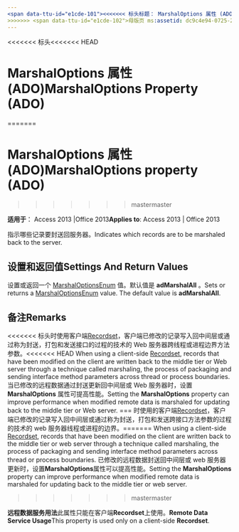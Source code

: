 ```yaml
---
<span data-ttu-id="e1cde-101"><<<<<<< 标头标题： MarshalOptions 属性 (ADO) TOCTitle: MarshalOptions 属性 (ADO) === 标题： MarshalOptions 属性 (ADO) TOCTitle: MarshalOptions 属性 (ADO)</span><span class="sxs-lookup"><span data-stu-id="e1cde-101"><<<<<<< HEAD title: MarshalOptions Property (ADO) TOCTitle: MarshalOptions Property (ADO) ======= title: MarshalOptions property (ADO) TOCTitle: MarshalOptions property (ADO)</span></span>
>>>>>>> <span data-ttu-id="e1cde-102">母版页 ms:assetid: dc9c4e94-0725-210d-8251-079054541142 ms:mtpsurl: https://msdn.microsoft.com/library/JJ250118(v=office.15) ms:contentKeyID: 48548143 ms.date: 09/18/2015 mtps_version: office.15.aspx</span><span class="sxs-lookup"><span data-stu-id="e1cde-102">master ms:assetid: dc9c4e94-0725-210d-8251-079054541142 ms:mtpsurl: https://msdn.microsoft.com/library/JJ250118(v=office.15) ms:contentKeyID: 48548143 ms.date: 09/18/2015 mtps_version: v=office.15</span></span>
---
```


<span data-ttu-id="e1cde-103"><<<<<<< 标头</span><span class="sxs-lookup"><span data-stu-id="e1cde-103"><<<<<<< HEAD</span></span>
# <a name="marshaloptions-property-ado"></a><span data-ttu-id="e1cde-104">MarshalOptions 属性 (ADO)</span><span class="sxs-lookup"><span data-stu-id="e1cde-104">MarshalOptions Property (ADO)</span></span>
=======
# <a name="marshaloptions-property-ado"></a><span data-ttu-id="e1cde-105">MarshalOptions 属性 (ADO)</span><span class="sxs-lookup"><span data-stu-id="e1cde-105">MarshalOptions property (ADO)</span></span>
>>>>>>> <span data-ttu-id="e1cde-106">master</span><span class="sxs-lookup"><span data-stu-id="e1cde-106">master</span></span>


<span data-ttu-id="e1cde-107">**适用于**： Access 2013 |Office 2013</span><span class="sxs-lookup"><span data-stu-id="e1cde-107">**Applies to**: Access 2013 | Office 2013</span></span>

<span data-ttu-id="e1cde-108">指示哪些记录要封送回服务器。</span><span class="sxs-lookup"><span data-stu-id="e1cde-108">Indicates which records are to be marshaled back to the server.</span></span>

## <a name="settings-and-return-values"></a><span data-ttu-id="e1cde-109">设置和返回值</span><span class="sxs-lookup"><span data-stu-id="e1cde-109">Settings And Return Values</span></span>

<span data-ttu-id="e1cde-p101">设置或返回一个 [MarshalOptionsEnum](marshaloptionsenum.md) 值。默认值是 **adMarshalAll** 。</span><span class="sxs-lookup"><span data-stu-id="e1cde-p101">Sets or returns a [MarshalOptionsEnum](marshaloptionsenum.md) value. The default value is **adMarshalAll**.</span></span>

## <a name="remarks"></a><span data-ttu-id="e1cde-112">备注</span><span class="sxs-lookup"><span data-stu-id="e1cde-112">Remarks</span></span>

<span data-ttu-id="e1cde-113"><<<<<<< 标头时使用客户端[Recordset](recordset-object-ado.md)，客户端已修改的记录写入回中间层或通过称为封送，打包和发送接口的过程的技术的 Web 服务器跨线程或进程边界方法参数。</span><span class="sxs-lookup"><span data-stu-id="e1cde-113"><<<<<<< HEAD When using a client-side [Recordset](recordset-object-ado.md), records that have been modified on the client are written back to the middle tier or Web server through a technique called marshaling, the process of packaging and sending interface method parameters across thread or process boundaries.</span></span> <span data-ttu-id="e1cde-114">当已修改的远程数据通过封送更新回中间层或 Web 服务器时，设置 **MarshalOptions** 属性可提高性能。</span><span class="sxs-lookup"><span data-stu-id="e1cde-114">Setting the **MarshalOptions** property can improve performance when modified remote data is marshaled for updating back to the middle tier or Web server.</span></span>
<span data-ttu-id="e1cde-115">=== 时使用的客户端[Recordset](recordset-object-ado.md)，客户端已修改的记录写入回中间层或通过称为封送，打包和发送跨接口方法参数的过程的技术的 web 服务器线程或进程的边界。</span><span class="sxs-lookup"><span data-stu-id="e1cde-115">======= When using a client-side [Recordset](recordset-object-ado.md), records that have been modified on the client are written back to the middle tier or web server through a technique called marshaling, the process of packaging and sending interface method parameters across thread or process boundaries.</span></span> <span data-ttu-id="e1cde-116">已修改的远程数据封送回中间层或 web 服务器更新时，设置**MarshalOptions**属性可以提高性能。</span><span class="sxs-lookup"><span data-stu-id="e1cde-116">Setting the **MarshalOptions** property can improve performance when modified remote data is marshaled for updating back to the middle tier or web server.</span></span>
>>>>>>> <span data-ttu-id="e1cde-117">master</span><span class="sxs-lookup"><span data-stu-id="e1cde-117">master</span></span>

<span data-ttu-id="e1cde-118">**远程数据服务用法**此属性只能在客户端**Recordset**上使用。</span><span class="sxs-lookup"><span data-stu-id="e1cde-118">**Remote Data Service Usage**This property is used only on a client-side **Recordset**.</span></span>

